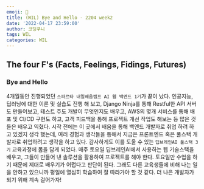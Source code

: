 ```yaml
---
emoji: 🏺
title: (WIL) Bye and Hello - 2204 week2
date: '2022-04-17 23:59:00'
author: 코딩쿠니
tags: WIL
categories: WIL
--- 
```


## The four F's (Facts, Feelings, Fidings, Futures)
### Bye and Hello
4개월동안 진행되었던 `스파르타 내일배움캠프 AI 웹 백엔드 1기`가 끝이 났다. 인공지능, 딥러닝에 대한 이론 및 실습도 진행 해 보고, Django Ninja를 통해 Restful한 API 서버도 만들어보고, 테스트 주도 개발이 무엇인지도 배우고, AWS의 몇개 서비스를 통해 배포 및 CI/CD 구현도 하고, 고객 피드백을 통해 프로젝트 개선 작업도 해보는 등 많은 것들은 배우고 익혔다. 시작 전에는 이 곳에서 배움을 통해 백엔드 개발자로 취업 하려 하고 있겠지 생각 했는데, 여러 경험과 생각들을 통해서 지금은 프론트엔드 혹은 풀스택 개발자로 취업하려고 생각을 하고 있다. 감사하게도 이를 도울 수 있는 `딥브레인AI 풀스택 3기` 교육과정에 몸을 담게 되었다. 매주 토요일 딥브레인AI에서 사용하는 웹 기술스택을 배우고, 그들이 만들어 낸 솔루션을 활용하여 프로젝트를 해야 한다. 토요일만 수업을 하기 때문에 제대로 배우기가 어렵다고 판단이 된다. 그래도 다른 교육생들에 비해 나는 일을 안하고 있으니까 평일에 열심히 학습하여 잘 따라가야 할 것 같다. 더 나은 개발자가 되기 위해 계속 걸어가자!


```toc
```